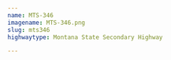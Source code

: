 ```yaml
---
name: MTS-346
imagename: MTS-346.png
slug: mts346
highwaytype: Montana State Secondary Highway

---
```

